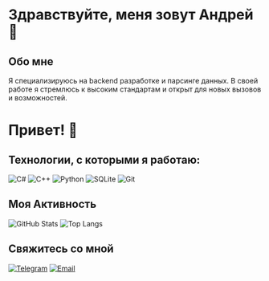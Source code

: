 # Здравствуйте, меня зовут Андрей 👋

## Обо мне
Я специализируюсь на backend разработке и парсинге данных. В своей работе я стремлюсь к высоким стандартам и открыт для новых вызовов и возможностей.

# Привет! 👋

## Технологии, с которыми я работаю:
![C#](https://img.shields.io/badge/-C%23-090909?style=for-the-badge&logo=c-sharp&logoColor=239120)
![C++](https://img.shields.io/badge/-C++-090909?style=for-the-badge&logo=cplusplus&logoColor=00599C)
![Python](https://img.shields.io/badge/-Python-090909?style=for-the-badge&logo=python&logoColor=3776AB)
![SQLite](https://img.shields.io/badge/-SQLite-090909?style=for-the-badge&logo=sqlite&logoColor=003B57)
![Git](https://img.shields.io/badge/-Git-090909?style=for-the-badge&logo=git&logoColor=F05032)


## Моя Активность
![GitHub Stats](https://github-readme-stats.vercel.app/api?username=Andrey123&show_icons=true&theme=radical)
![Top Langs](https://github-readme-stats.vercel.app/api/top-langs/?username=Andrey123&layout=compact&theme=radical)

## Свяжитесь со мной
[![Telegram](https://img.shields.io/badge/Telegram-blue?style=for-the-badge&logo=telegram)](https://t.me/ваш_ник)
[![Email](https://img.shields.io/badge/Email-red?style=for-the-badge&logo=gmail)](mailto:ваш_email@gmail.com)
